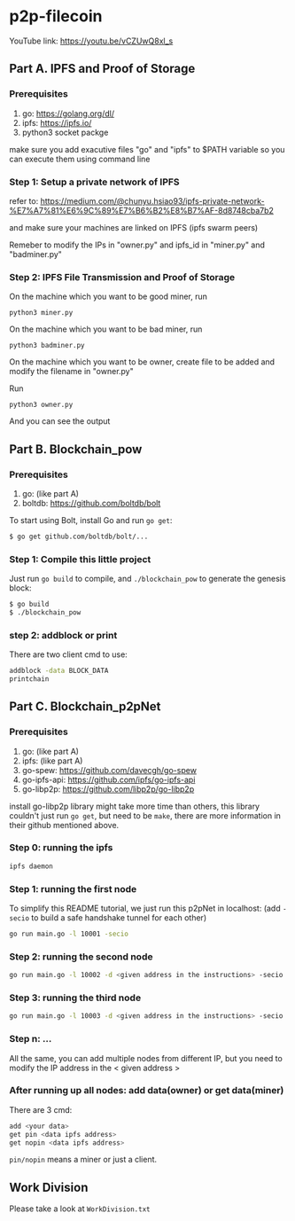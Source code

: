 # p2p-filecoin
YouTube link: https://youtu.be/vCZUwQ8xl_s

## Part A. IPFS and Proof of Storage

### Prerequisites
1. go: https://golang.org/dl/
2. ipfs: https://ipfs.io/
3. python3 socket packge

make sure you add exacutive files "go" and "ipfs" to $PATH variable so you can execute them using command line

### Step 1: Setup a private network of IPFS
refer to: https://medium.com/@chunyu.hsiao93/ipfs-private-network-%E7%A7%81%E6%9C%89%E7%B6%B2%E8%B7%AF-8d8748cba7b2

and make sure your machines are linked on IPFS (ipfs swarm peers)

Remeber to modify the IPs in "owner.py" and ipfs_id in "miner.py" and "badminer.py"

### Step 2: IPFS File Transmission and Proof of Storage
On the machine which you want to be good miner, run
```
python3 miner.py
```
On the machine which you want to be bad miner, run
```
python3 badminer.py
```
On the machine which you want to be owner, create file to be added and modify the filename in "owner.py"

Run
```
python3 owner.py
```
And you can see the output

## Part B. Blockchain_pow

### Prerequisites
1. go: (like part A)
2. boltdb: https://github.com/boltdb/bolt

To start using Bolt, install Go and run `go get`:

```sh
$ go get github.com/boltdb/bolt/...
```

### Step 1: Compile this little project

Just run `go build` to compile, and `./blockchain_pow` to generate the genesis block:

```sh
$ go build
$ ./blockchain_pow
```
### step 2: addblock or print 

There are two client cmd to use:
```sh
addblock -data BLOCK_DATA
printchain
```

## Part C. Blockchain_p2pNet

### Prerequisites
1. go: (like part A)
2. ipfs: (like part A)
3. go-spew: https://github.com/davecgh/go-spew 
4. go-ipfs-api: https://github.com/ipfs/go-ipfs-api
5. go-libp2p: https://github.com/libp2p/go-libp2p

install go-libp2p library might take more time than others,
this library couldn't just run `go get`, but need to be `make`,
there are more information in their github mentioned above.

### Step 0: running the ipfs
```sh
ipfs daemon
```

### Step 1: running the first node
To simplify this README tutorial, we just run this p2pNet in localhost:
(add `-secio` to build a safe handshake tunnel for each other)
```sh
go run main.go -l 10001 -secio
```

### Step 2: running the second node
```sh
go run main.go -l 10002 -d <given address in the instructions> -secio
```

### Step 3: running the third node
```sh
go run main.go -l 10003 -d <given address in the instructions> -secio
```

### Step n: ...
All the same, you can add multiple nodes from different IP,
but you need to modify the IP address in the < given address >

### After running up all nodes: add data(owner) or get data(miner)
There are 3 cmd:
```sh
add <your data>
get pin <data ipfs address>
get nopin <data ipfs address>
```
`pin/nopin` means a miner or just a client.

## Work Division
Please take a look at `WorkDivision.txt`